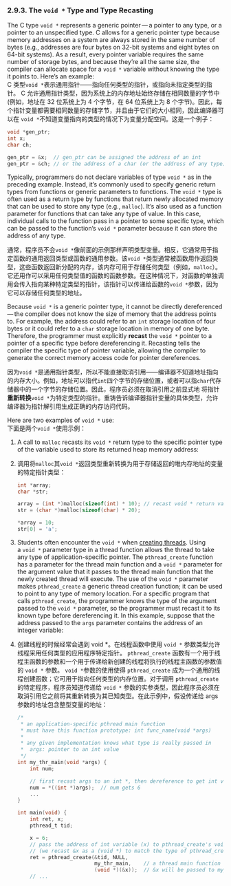 ### 2.9.3. The `void *` Type and Type Recasting

The C type `void *` represents a generic pointer — a pointer to any type, or a pointer to an unspecified type. C allows for a generic pointer type because memory addresses on a system are always stored in the same number of bytes (e.g., addresses are four bytes on 32-bit systems and eight bytes on 64-bit systems). As a result, every pointer variable requires the same number of storage bytes, and because they’re all the same size, the compiler can allocate space for a `void *` variable without knowing the type it points to. Here’s an example:  
C 类型`void *`表示通用指针——指向任何类型的指针，或指向未指定类型的指针。 C 允许通用指针类型，因为系统上的内存地址始终存储在相同数量的字节中(例如，地址在 32 位系统上为 4 个字节，在 64 位系统上为 8 个字节)。因此，每个指针变量都需要相同数量的存储字节，并且由于它们的大小相同，因此编译器可以在 `void *`不知道变量指向的类型的情况下为变量分配空间。这是一个例子：

```c
void *gen_ptr;
int x;
char ch;

gen_ptr = &x;  // gen_ptr can be assigned the address of an int
gen_ptr = &ch; // or the address of a char (or the address of any type)
```

Typically, programmers do not declare variables of type `void *` as in the preceding example. Instead, it’s commonly used to specify generic return types from functions or generic parameters to functions. The `void *` type is often used as a return type by functions that return newly allocated memory that can be used to store any type (e.g., `malloc`). It’s also used as a function parameter for functions that can take any type of value. In this case, individual calls to the function pass in a pointer to some specific type, which can be passed to the function’s `void *` parameter because it can store the address of any type.

通常，程序员不会`void *`像前面的示例那样声明类型变量。相反，它通常用于指定函数的通用返回类型或函数的通用参数。该`void *`类型通常被函数用作返回类型，这些函数返回新分配的内存，该内存可用于存储任何类型（例如，`malloc`）。它还用作可以采用任何类型值的函数的函数参数。在这种情况下，对函数的单独调用会传入指向某种特定类型的指针，该指针可以传递给函数的`void *`参数，因为它可以存储任何类型的地址。

Because `void *` is a generic pointer type, it cannot be directly dereferenced — the compiler does not know the size of memory that the address points to. For example, the address could refer to an `int` storage location of four bytes or it could refer to a `char` storage location in memory of one byte. Therefore, the programmer must explicitly **recast** the `void *` pointer to a pointer of a specific type before dereferencing it. Recasting tells the compiler the specific type of pointer variable, allowing the compiler to generate the correct memory access code for pointer dereferences.

因为`void *`是通用指针类型，所以不能直接取消引用——编译器不知道地址指向的内存大小。例如，地址可以指代`int`四个字节的存储位置，或者可以指`char`代存储器中的一个字节的存储位置。因此，程序员必须在取消引用之前显式地 将指针**重新转换**`void *`为特定类型的指针。重铸告诉编译器指针变量的具体类型，允许编译器为指针解引用生成正确的内存访问代码。

Here are two examples of `void *` use:  
下面是两个`void *`使用示例：

1. A call to `malloc` recasts its `void *` return type to the specific pointer type of the variable used to store its returned heap memory address:  
1. 调用将`malloc`其`void *`返回类型重新转换为用于存储返回的堆内存地址的变量的特定指针类型：
    
    ```c
    int *array;
    char *str;
    
    array = (int *)malloc(sizeof(int) * 10); // recast void * return value
    str = (char *)malloc(sizeof(char) * 20);
    
    *array = 10;
    str[0] = 'a';
    ```
    
2. Students often encounter the `void *` when [creating threads](https://diveintosystems.org/book/C14-SharedMemory/posix.html#_hello_threading_writing_your_first_multithreaded_program). Using a `void *` parameter type in a thread function allows the thread to take any type of application-specific pointer. The `pthread_create` function has a parameter for the thread main function and a `void *` parameter for the argument value that it passes to the thread main function that the newly created thread will execute. The use of the `void *` parameter makes `pthread_create` a generic thread creation function; it can be used to point to any type of memory location. For a specific program that calls `pthread_create`, the programmer knows the type of the argument passed to the `void *` parameter, so the programmer must recast it to its known type before dereferencing it. In this example, suppose that the address passed to the `args` parameter contains the address of an integer variable:  
2. 创建线程的时候经常会遇到 void *。在线程函数中使用 `void *` 参数类型允许线程采用任何类型的应用程序特定指针。 `pthread_create` 函数有一个用于线程主函数的参数和一个用于传递给新创建的线程将执行的线程主函数的参数值的 `void *` 参数。 `void *`参数的使用使得 `pthread_create` 成为一个通用的线程创建函数；它可用于指向任何类型的内存位置。对于调用  `pthread_create` 的特定程序，程序员知道传递给 `void *` 参数的实参类型，因此程序员必须在取消引用它之前将其重新转换为其已知类型。在此示例中，假设传递给 args 参数的地址包含整型变量的地址： 
    
    ```c
    /*
     * an application-specific pthread main function
     * must have this function prototype: int func_name(void *args)
     *
     * any given implementation knows what type is really passed in
     *  args: pointer to an int value
     */
    int my_thr_main(void *args) {
        int num;
    
        // first recast args to an int *, then dereference to get int value
        num = *((int *)args);  // num gets 6
        ...
    }
    
    int main(void) {
        int ret, x;
        pthread_t tid;
    
        x = 6;
        // pass the address of int variable (x) to pthread_create's void * param
        // (we recast &x as a (void *) to match the type of pthread_create's param)
        ret = pthread_create(&tid, NULL,
                             my_thr_main,    // a thread main function
                             (void *)(&x));  // &x will be passed to my_thr_main
        // ...
    ```